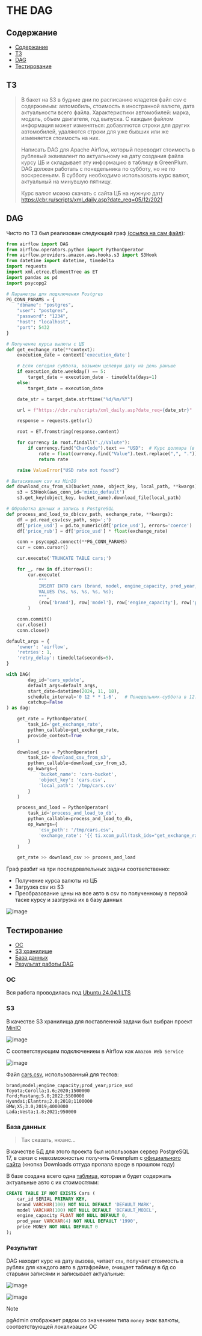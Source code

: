 # THE DAG

## Содержание
- [Содержание](#Содержание)
- [ТЗ](#ТЗ)
- [DAG](#DAG)
- [Тестирование](#Тестирование)

## ТЗ

> В бакет на S3 в будние дни по расписанию кладется файл csv с содержимым: автомобиль, стоимость в иностранной валюте, дата актуальности всего файла. Характеристики автомобилей: марка, модель, объем двигателя, год выпуска. С каждым файлом информация может изменяться: добавляются строки для других автомобилей, удаляются строки для уже бывших или же изменяется стоимость на них.
>
> Написать DAG для Apache Airflow, который переводит стоимость в рублевый эквивалент по актуальному на дату создания файла курсу ЦБ и складывает эту информацию в таблицу в GreenPlum. DAG должен работать с понедельника по субботу, но не по воскресеньям. В субботу необходимо использовать курс валют, актуальный на минувшую пятницу.
>
> Курс валют можно скачать с сайта ЦБ на нужную дату https://cbr.ru/scripts/xml_daily.asp?date_req=05/12/2021

## DAG

Чисто по ТЗ был реализован следующий граф [(ссылка на сам файл)](./update-cars.py):

```python
from airflow import DAG
from airflow.operators.python import PythonOperator
from airflow.providers.amazon.aws.hooks.s3 import S3Hook
from datetime import datetime, timedelta
import requests
import xml.etree.ElementTree as ET
import pandas as pd
import psycopg2

# Параметры для подключения Postgres
PG_CONN_PARAMS = {
    "dbname": "postgres",
    "user": "postgres",
    "password": "1234",
    "host": "localhost",
    "port": 5432
}

# Получение курса вылюты с ЦБ
def get_exchange_rate(**context):
    execution_date = context['execution_date']

    # Если сегодня суббота, возьмем целевую дату на день раньше
    if execution_date.weekday() == 5:
        target_date = execution_date - timedelta(days=1)
    else:
        target_date = execution_date

    date_str = target_date.strftime("%d/%m/%Y")

    url = f"https://cbr.ru/scripts/xml_daily.asp?date_req={date_str}"

    response = requests.get(url)

    root = ET.fromstring(response.content)

    for currency in root.findall(".//Valute"):
        if currency.find("CharCode").text == "USD":  # Курс доллара (в ТЗ не было указано какая именно иностранная валюта хранится в csv)
            rate = float(currency.find("Value").text.replace(",", "."))
            return rate

    raise ValueError("USD rate not found")

# Вытаскиваем csv из MinIO
def download_csv_from_s3(bucket_name, object_key, local_path, **kwargs):
    s3 = S3Hook(aws_conn_id='minio_default')
    s3.get_key(object_key, bucket_name).download_file(local_path)

# Обработка данных и запись в PostgreSQL
def process_and_load_to_db(csv_path, exchange_rate, **kwargs):
    df = pd.read_csv(csv_path, sep=';')
    df['price_usd'] = pd.to_numeric(df['price_usd'], errors='coerce')
    df['price_rub'] = df['price_usd'] * float(exchange_rate)

    conn = psycopg2.connect(**PG_CONN_PARAMS)
    cur = conn.cursor()

    cur.execute('TRUNCATE TABLE cars;')

    for _, row in df.iterrows():
        cur.execute(
            """
            INSERT INTO cars (brand, model, engine_capacity, prod_year, price)
            VALUES (%s, %s, %s, %s, %s);
            """,
            (row['brand'], row['model'], row['engine_capacity'], row['prod_year'], row['price_rub'])
        )

    conn.commit()
    cur.close()
    conn.close()

default_args = {
    'owner': 'airflow',
    'retries': 1,
    'retry_delay': timedelta(seconds=5),
}

with DAG(
        dag_id='cars_update',
        default_args=default_args,
        start_date=datetime(2024, 11, 18),
        schedule_interval='0 12 * * 1-6',   # Понедельник-суббота в 12:00
        catchup=False
) as dag:

    get_rate = PythonOperator(
        task_id='get_exchange_rate',
        python_callable=get_exchange_rate,
        provide_context=True
    )

    download_csv = PythonOperator(
        task_id='download_csv_from_s3',
        python_callable=download_csv_from_s3,
        op_kwargs={
            'bucket_name': 'cars-bucket',
            'object_key': 'cars.csv',
            'local_path': '/tmp/cars.csv'
        }
    )

    process_and_load = PythonOperator(
        task_id='process_and_load_to_db',
        python_callable=process_and_load_to_db,
        op_kwargs={
            'csv_path': '/tmp/cars.csv',
            'exchange_rate': '{{ ti.xcom_pull(task_ids="get_exchange_rate") }}'
        }
    )

    get_rate >> download_csv >> process_and_load
```

Граф разбит на три последовательных задачи соответственно:
- Получение курса валюты из ЦБ
- Загрузка csv из S3
- Преобразование цены на все авто в csv по полученному в первой таске курсу и зазгрузка их в базу данных

![image](https://github.com/user-attachments/assets/680550c1-7c70-47cf-aa51-339af26cdc7d)

## Тестирование

- [ОС](#ОС)
- [S3 хранилище](#S3)
- [База данных](#База-данных)
- [Результат работы DAG](#Результат)

### ОС

Вся работа проводилась под [Ubuntu 24.04.1 LTS](https://ubuntu.com/)

### S3

В качестве S3 хранилища для поставленной задачи был выбран проект [MinIO](https://min.io/)

![image](https://github.com/user-attachments/assets/eca017fb-7cfa-4dee-8598-7082a36a87f1)

С соответствующим подключением в Airflow как ```Amazon Web Service```

![image](https://github.com/user-attachments/assets/88bc6f75-e33c-4e83-b1e5-ab76f3dfe4db)

Файл [cars.csv](./data/cars/csv), использованный для тестов:

```csv
brand;model;engine_capacity;prod_year;price_usd
Toyota;Corolla;1.6;2020;1500000
Ford;Mustang;5.0;2022;5500000
Hyundai;Elantra;2.0;2018;1100000
BMW;X5;3.0;2019;4000000
Lada;Vesta;1.8;2021;950000
```

### База данных

> Так сказать, нюанс...

В качестве БД для этого проекта был использован сервер PostgreSQL 17, в связи с невозможностью получить Greenplum с [официального сайта](https://greenplum.org/) (кнопка Downloads оттуда пропала вроде в прошлом году)

В базе создана всего одна [таблица](./SQL/CREATE_CARS_TABLE.sql), которая и будет содержать актуальные авто с их стоимостями:

```sql
CREATE TABLE IF NOT EXISTS Cars (
	car_id SERIAL PRIMARY KEY,
	brand VARCHAR(100) NOT NULL DEFAULT 'DEFAULT_MARK',
	model VARCHAR(100) NOT NULL DEFAULT 'DEFAULT_MODEL',
	engine_capacity FLOAT NOT NULL DEFAULT 0,
	prod_year VARCHAR(4) NOT NULL DEFAULT '1990',
	price MONEY NOT NULL DEFAULT 0
);
```

### Результат

DAG находит курс на дату вызова, читает ```csv```, получает стоимость в рублях для каждого авто в датафрейме, очищает таблицу в бд со старыми записями и записывает актуальные:

![image](https://github.com/user-attachments/assets/c9e46dd5-ff34-4b13-b951-274769b4d9b3)

![image](https://github.com/user-attachments/assets/1a431227-1f8d-434f-a8c9-81d2b3d4f1dd)

> [!NOTE]
> pgAdmin отображает рядом со значением типа ```money``` знак валюты, соответствующей локализации ОС
